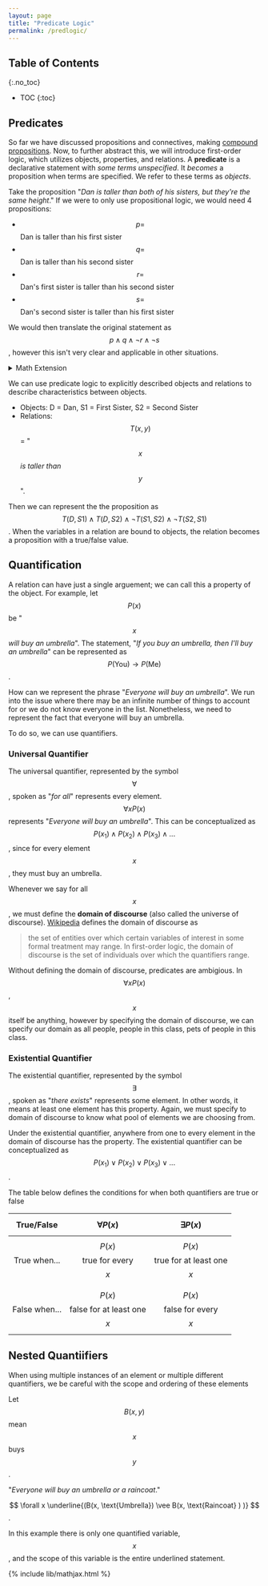```yaml
---
layout: page
title: "Predicate Logic"
permalink: /predlogic/
---
```


## Table of Contents
{:.no_toc}

* TOC
{:toc}


## Predicates

So far we have discussed propositions and connectives, making [compound propositions](proplogic.md). Now, to further abstract this, we will introduce first-order logic, which utilizes objects, properties, and relations. A **predicate** is a declarative statement with *some terms unspecified*. It *becomes* a proposition when terms are specified. We refer to these terms as *objects*.

Take the proposition "*Dan is taller than both of his sisters, but they're the same height*." If we were to only use propositional logic, we would need 4 propositions:
* $$ p = $$ Dan is taller than his first sister
* $$ q = $$ Dan is taller than his second sister
* $$ r = $$ Dan's first sister is taller than his second sister
* $$ s = $$ Dan's second sister is taller than his first sister

We would then translate the original statement as $$ p \wedge q \wedge \neg r \wedge \neg s $$, however this isn't very clear and applicable in other situations.

<details><summary markdown='span'>Math Extension
</summary>

Why does $$ \neg r \wedge \neg s $$ mean that both sisters are the same height?

What does $$ \neg r $$ mean? Well if the original proposition means "*Dan's first sister is taller than his second sister*", then the negation of it is "*Dan's first sister is shorter than or the same height as his second sister*." We have to remember that the opposite of taller than isn't shorter than, but shorter than or equal to. Applying this negation to both propositions, we get $$ \neg r \wedge \neg s $$ meaning "*Dan's first sister's height is less than or the same as his second sister and Dan's second sister's height is less than or the same as his first sister*". The only possible option is that their heights are the same since both propositions must be true.

This is a neat trick we see a lot in mathematics in order to prove two things are equal. Sometimes, it is difficult to directly prove that two things are equal, however easy to prove that one thing is greater-than-or-equal-to another. If we perform this greater-than-or-equal-to proof two times, going in both directions ( $$ A \geq B $$ & $$ B \geq A $$ ), we can prove that $$ A = B $$. We will see this trick come in again later.
</details>

We can use predicate logic to explicitly described objects and relations to describe characteristics between objects.
* Objects: D = Dan, S1 = First Sister, S2 = Second Sister
* Relations: $$ T(x,y) $$ = " $$ x $$ *is taller than* $$ y $$ ".

Then we can represent the the proposition as $$ T(D,S1) \wedge T(D,S2) \wedge \neg T(S1, S2) \wedge \neg T(S2, S1) $$. When the variables in a relation are bound to objects, the relation becomes a proposition with a true/false value.

## Quantification

A relation can have just a single arguement; we can call this a property of the object. For example, let $$ P(x) $$ be "$$ x $$ *will buy an umbrella*". The statement, "*If you buy an umbrella, then I'll buy an umbrella*" can be represented as $$ P(\text{You}) \rightarrow P(\text{Me}) $$. 

How can we represent the phrase "*Everyone will buy an umbrella*". We run into the issue where there may be an infinite number of things to account for or we do not know everyone in the list. Nonetheless, we need to represent the fact that everyone will buy an umbrella. 

To do so, we can use quantifiers.

### Universal Quantifier

The universal quantifier, represented by the symbol $$ \forall $$, spoken as "*for all*" represents every element. $$ \forall x P(x) $$ represents "*Everyone will buy an umbrella*". This can be conceptualized as $$ P(x_1) \wedge P(x_2) \wedge P(x_3) \wedge ... $$ , since for every element $$ x $$, they must buy an umbrella. 

Whenever we say for all $$ x $$, we must define the **domain of discourse** (also called the universe of discourse). [Wikipedia](https://en.wikipedia.org/wiki/Domain_of_discourse) defines the domain of discourse as
> the set of entities over which certain variables of interest in some formal treatment may range. In first-order logic, the domain of discourse is the set of individuals over which the quantifiers range.

Without defining the domain of discourse, predicates are ambigious. In $$ \forall x P(x) $$, $$ x $$ itself be anything, however by specifying the domain of discourse, we can specify our domain as all people, people in this class, pets of people in this class. 

### Existential Quantifier

The existential quantifier, represented by the symbol $$ \exists $$, spoken as "*there exists*" represents some element. In other words, it means at least one element has this property. Again, we must specify to domain of discourse to know what pool of elements we are choosing from.

Under the existential quantifier, anywhere from one to every element in the domain of discourse has the property. The existential quantifier can be conceptualized as $$ P(x_1) \vee P(x_2) \vee P(x_3) \vee ... $$ .

The table below defines the conditions for when both quantifiers are true or false

 True/False | $$ \forall P(x) $$ | $$ \exists P(x) $$
 :---: | :---: | :---:
 True when... | $$ P(x) $$ true for every $$ x $$ | $$ P(x) $$ true for at least one $$ x $$
 False when... | $$ P(x) $$ false for at least one $$ x $$ | $$ P(x) $$ false for every $$ x $$

## Nested Quantiifiers

When using multiple instances of an element or multiple different quantifiers, we be careful with the scope and ordering of these elements

Let $$ B(x, y) $$ mean $$ x $$ buys $$ y $$.

"*Everyone will buy an umbrella or a raincoat*."

$$ \forall x \underline{(B(x, \text{Umbrella}) \vee B(x, \text{Raincoat} ) )} $$.

In this example there is only one quantified variable, $$ x $$, and the scope of this variable is the entire underlined statement. 



{% include lib/mathjax.html %}